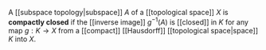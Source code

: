 A [[subspace topology|subspace]] $A$ of a [[topological space]] $X$ is **compactly closed** if the [[inverse image]] $g^{-1}(A)$ is [[closed]] in $K$ for any map $g:K\to X$ from a [[compact]] [[Hausdorff]] [[topological space|space]]  $K$ into $X$. 
